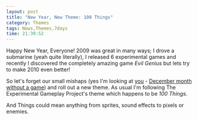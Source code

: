```yaml
---
layout: post
title: "New Year, New Theme: 100 Things"
category: Themes
tags: News,Themes,7days
time: 21:39:52
---
```

Happy New Year, Everyone! 2009 was great in many ways; I drove a submarine (yeah quite literally), I released 6 experimental games and recently I discovered the completely amazing game *Evil Genius* but lets try to make 2010 even better! 

So let's forget our small mishaps (yes I'm looking at [you](/blog/december_theme_new_world_order) - [December month without a game](/archive/2009/December)) and roll out a new theme. As usual I'm following The Experimental Gameplay Project's theme which happens to be *100 Things*.

And Things could mean anything from sprites, sound effects to pixels or enemies.

